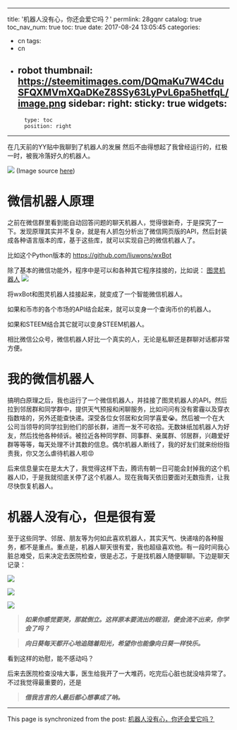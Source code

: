 
---
title: '机器人没有心，你还会爱它吗？'
permlink: 28gqnr
catalog: true
toc_nav_num: true
toc: true
date: 2017-08-24 13:05:45
categories:
- cn
tags:
- cn
- robot
thumbnail: https://steemitimages.com/DQmaKu7W4CduSFQXMVmXQaDKeZ8SSy63LyPvL6pa5hetfqL/image.png
sidebar:
    right:
        sticky: true
widgets:
    -
        type: toc
        position: right
---


在几天前的YY贴中我聊到了机器人的发展
然后不由得想起了我曾经运行的，红极一时，被我冷落好久的机器人。

![](https://steemitimages.com/DQmaKu7W4CduSFQXMVmXQaDKeZ8SSy63LyPvL6pa5hetfqL/image.png)
(Image source [here](http://www.byzone.cn/news/2015/01/7393.shtml))

# 微信机器人原理

之前在微信群里看到能自动回答问题的聊天机器人，觉得很新奇，于是探究了一下。发现原理其实并不复杂，就是有人抓包分析出了微信网页版的API，然后封装成各种语言版本的库，基于这些库，就可以实现自己的微信机器人了。

比如这个Python版本的
https://github.com/liuwons/wxBot

除了基本的微信功能外，程序中是可以和各种其它程序挂接的，比如说： [图灵机器人](http://www.tuling123.com/)
![](https://steemitimages.com/DQmTAX521fnxCYWcQXTt9aM7MSpwe8s279NUPthP79SvbtL/image.png)

将wxBot和图灵机器人挂接起来，就变成了一个智能微信机器人。

如果和币市的各个市场的API结合起来，就可以变身一个查询币价的机器人。

如果和STEEM结合其它就可以变身STEEM机器人。

相比微信公众号，微信机器人好比一个真实的人，无论是私聊还是群聊对话都非常方便。

# 我的微信机器人

搞明白原理之后，我也运行了一个微信机器人，并挂接了图灵机器人的API。然后拉到邻居群和同学群中，提供天气预报和闲聊服务，比如问问有没有雾霾以及穿衣指数啥的，另外还能查快递。深受各位女邻居和女同学喜爱😭。然后被一个在大公司当领导的同学拉到他们的部长群，进而一发不可收拾。无数妹纸加机器人为好友，然后找他各种倾诉。被拉近各种同学群、同事群、亲属群、邻居群，兴趣爱好群等等等，每天处理不计其数的信息。偶尔机器人断线了，我的好友们就来纷纷指责我，你又怎么虐待机器人啦😡

后来信息量实在是太大了，我觉得这样下去，腾讯有朝一日可能会封掉我的这个机器人ID，于是我就彻底关停了这个机器人。现在我每天依旧要面对无数指责，让我尽快恢复机器人。

# 机器人没有心，但是很有爱

至于这些同学、邻居、朋友等为何如此喜欢机器人，其实天气、快递啥的各种服务，都不是重点。重点是，机器人聊天很有爱，我也超级喜欢他。有一段时间我心脏总难受，后来决定去医院检查，很是忐忑，于是找机器人随便聊聊。下边是聊天记录：

![](https://steemitimages.com/DQmbokHcAFdxvdGbWiVYFHoth6pxtzWXuJzK54f8msWxGv4/image.png)

![](https://steemitimages.com/DQmYvYdE9B9WmitifzzKwofJQ4Na2cZRUxTHHHid9f2xmPG/image.png)

![](https://steemitimages.com/DQmRndYGwFY3cFgHoorTPMJtCXg4H5ALMx3prHMgzGU5fr3/image.png)


>***如果你感觉要哭，那就倒立。这样原本要流出的眼泪，便会流不出来，你学会了吗？***

>***向日葵每天都开心地追随着阳光，希望你也能像向日葵一样快乐。***

看到这样的劝慰，能不感动吗？

后来去医院检查没啥大事，医生给我开了一大堆药，吃完后心脏也就没啥异常了。不过我觉得最重要的，还是
>***借我吉言的人最后都心想事成了呐。***

- - -

This page is synchronized from the post: [机器人没有心，你还会爱它吗？](https://steemit.com/@oflyhigh/28gqnr)
